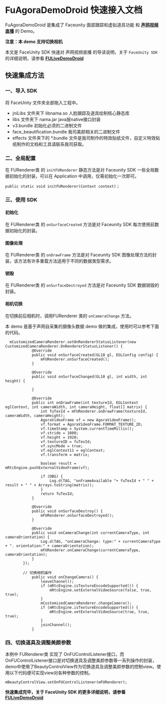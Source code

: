 # FuAgoraDemoDroid 快速接入文档

FuAgoraDemoDroid 是集成了 Faceunity 面部跟踪和虚拟道具功能 和 **[声网视频直播](https://docs.agora.io/cn/Agora%20Platform/downloads?_ga=2.135518513.1451186282.1543802498-496788920.1540963589)** 的 Demo。

**注意：本 demo 支持切换相机**

本文是 FaceUnity SDK 快速对 声网视频直播 的导读说明，关于 `FaceUnity SDK` 的详细说明，请参看 **[FULiveDemoDroid](https://github.com/Faceunity/FULiveDemoDroid/tree/dev)**


## 快速集成方法

### 一、导入 SDK

将 FaceUnity 文件夹全部拖入工程中。

- jniLibs 文件夹下 libnama.so 人脸跟踪及道具绘制核心静态库
- libs 文件夹下 nama.jar java层native接口封装
- v3.bundle 初始化必须的二进制文件
- face_beautification.bundle 我司美颜相关的二进制文件
- effects 文件夹下的 *.bundle 文件是我司制作的特效贴纸文件，自定义特效贴纸制作的文档和工具请联系我司获取。

### 二、全局配置

在 FURenderer类 的  `initFURenderer` 静态方法是对 Faceunity SDK 一些全局数据初始化的封装，可以在 Application 中调用，仅需初始化一次即可。

```
public static void initFURenderer(Context context)；
```

### 三、使用 SDK

#### 初始化

在 FURenderer类 的  `onSurfaceCreated` 方法是对 Faceunity SDK 每次使用前数据初始化的封装。

#### 图像处理

在 FURenderer类 的  `onDrawFrame` 方法是对 Faceunity SDK 图像处理方法的封装，该方法有许多重载方法适用于不同的数据类型需求。

#### 销毁

在 FURenderer类 的  `onSurfaceDestroyed` 方法是对 Faceunity SDK 数据销毁的封装。

#### 相机切换

在切换前后相机时，调用FURenderer 类的 `onCameraChange` 方法。

本 demo 是基于声网自采集的摄像头数据 demo 做的集成，使用时可以参考下面的代码。

```
  mCustomizedCameraRenderer.setOnRendererStatusListener(new CustomizedCameraRenderer.OnRendererStatusListener() {
            @Override
            public void onSurfaceCreated(GL10 gl, EGLConfig config) {
                mFURenderer.onSurfaceCreated();
            }

            @Override
            public void onSurfaceChanged(GL10 gl, int width, int height) {

            }

            @Override
            public int onDrawFrame(int textureId, EGLContext eglContext, int cameraWidth, int cameraHeight, float[] matrix) {
                int fuTexId = mFURenderer.onDrawFrame(textureId, cameraWidth, cameraHeight);
                AgoraVideoFrame vf = new AgoraVideoFrame();
                vf.format = AgoraVideoFrame.FORMAT_TEXTURE_2D;
                vf.timeStamp = System.currentTimeMillis();
                vf.stride = 1080;
                vf.height = 1920;
                vf.textureID = fuTexId;
                vf.syncMode = true;
                vf.eglContext11 = eglContext;
                vf.transform = matrix;

                boolean result = mRtcEngine.pushExternalVideoFrame(vf);

                if (DBG) {
                    Log.d(TAG, "onFrameAvailable "+ fuTexId + " " + result + " " + Arrays.toString(matrix));
                }
                return fuTexId;
            }

            @Override
            public void onSurfaceDestroy() {
                mFURenderer.onSurfaceDestroyed();
            }

            @Override
            public void onCameraChange(int currentCameraType, int cameraOrientation) {
                Log.d(TAG, "onCameraChange: type:" + currentCameraType + ". orientation:" + cameraOrientation);
                mFURenderer.onCameraChange(currentCameraType, cameraOrientation);
            }
        });

        // 切换相机操作
            public void onChangeCamera() {
                leaveChannel();
                if (mRtcEngine.isTextureEncodeSupported()) {
                    mRtcEngine.setExternalVideoSource(false, true, true);
                }
                mCustomizedCameraRenderer.changeCamera();
                if (mRtcEngine.isTextureEncodeSupported()) {
                    mRtcEngine.setExternalVideoSource(true, true, true);
                }
                joinChannel();
            }

```

### 四、切换道具及调整美颜参数

本例中 FURenderer类 实现了 OnFUControlListener接口，而OnFUControlListener接口是对切换道具及调整美颜参数等一系列操作的封装，demo中使用了BeautyControlView作为切换道具及调整美颜参数的控制view。使用以下代码便可实现view对各种参数的控制。

```
mBeautyControlView.setOnFUControlListener(mFURenderer);
```

**快速集成完毕，关于 FaceUnity SDK 的更多详细说明，请参看 [FULiveDemoDroid](https://github.com/Faceunity/FULiveDemoDroid/tree/dev)**